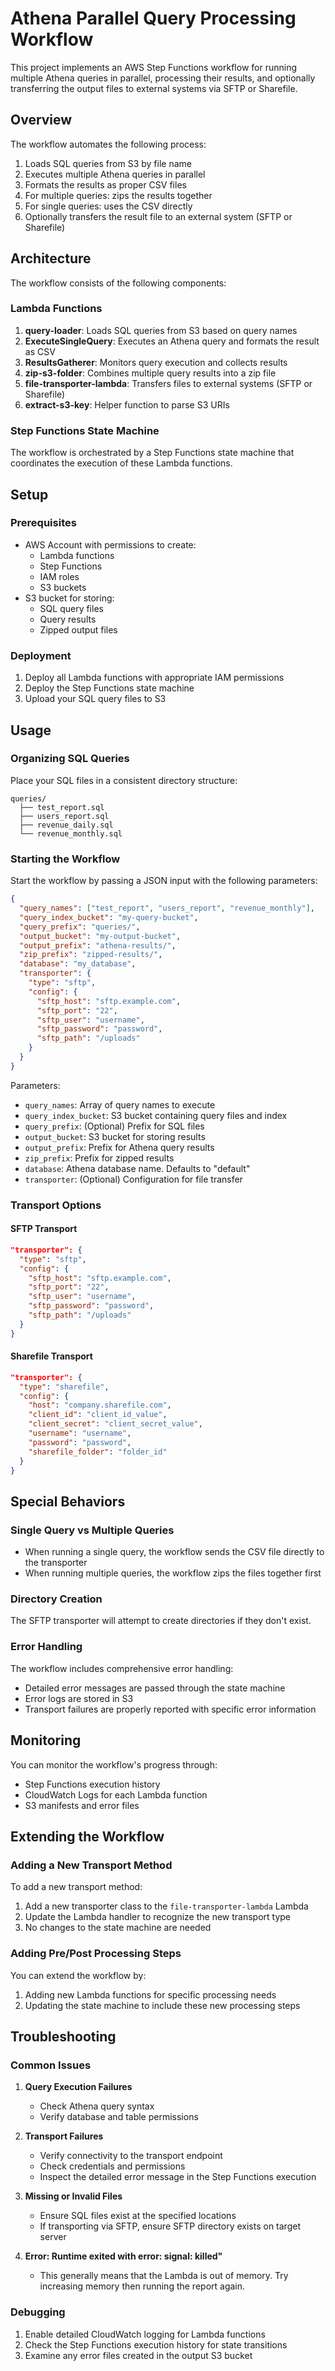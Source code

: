 # Athena Parallel Query Processing Workflow

This project implements an AWS Step Functions workflow for running multiple Athena queries in parallel, processing their results, and optionally transferring the output files to external systems via SFTP or Sharefile.

## Overview

The workflow automates the following process:
1. Loads SQL queries from S3 by file name
2. Executes multiple Athena queries in parallel
3. Formats the results as proper CSV files
4. For multiple queries: zips the results together
5. For single queries: uses the CSV directly
6. Optionally transfers the result file to an external system (SFTP or Sharefile)

## Architecture

The workflow consists of the following components:

### Lambda Functions

1. **query-loader**: Loads SQL queries from S3 based on query names
2. **ExecuteSingleQuery**: Executes an Athena query and formats the result as CSV
3. **ResultsGatherer**: Monitors query execution and collects results
4. **zip-s3-folder**: Combines multiple query results into a zip file
5. **file-transporter-lambda**: Transfers files to external systems (SFTP or Sharefile)
6. **extract-s3-key**: Helper function to parse S3 URIs

### Step Functions State Machine

The workflow is orchestrated by a Step Functions state machine that coordinates the execution of these Lambda functions.

## Setup

### Prerequisites

- AWS Account with permissions to create:
  - Lambda functions
  - Step Functions
  - IAM roles
  - S3 buckets
- S3 bucket for storing:
  - SQL query files
  - Query results
  - Zipped output files

### Deployment

1. Deploy all Lambda functions with appropriate IAM permissions
2. Deploy the Step Functions state machine
3. Upload your SQL query files to S3

## Usage

### Organizing SQL Queries

Place your SQL files in a consistent directory structure:

```
queries/
  ├── test_report.sql
  ├── users_report.sql
  ├── revenue_daily.sql
  └── revenue_monthly.sql
```

### Starting the Workflow

Start the workflow by passing a JSON input with the following parameters:

```json
{
  "query_names": ["test_report", "users_report", "revenue_monthly"],
  "query_index_bucket": "my-query-bucket",
  "query_prefix": "queries/",
  "output_bucket": "my-output-bucket",
  "output_prefix": "athena-results/",
  "zip_prefix": "zipped-results/",
  "database": "my_database",
  "transporter": {
    "type": "sftp",
    "config": {
      "sftp_host": "sftp.example.com",
      "sftp_port": "22",
      "sftp_user": "username",
      "sftp_password": "password",
      "sftp_path": "/uploads"
    }
  }
}
```

Parameters:
- `query_names`: Array of query names to execute
- `query_index_bucket`: S3 bucket containing query files and index
- `query_prefix`: (Optional) Prefix for SQL files
- `output_bucket`: S3 bucket for storing results
- `output_prefix`: Prefix for Athena query results
- `zip_prefix`: Prefix for zipped results
- `database`: Athena database name. Defaults to "default"
- `transporter`: (Optional) Configuration for file transfer

### Transport Options

#### SFTP Transport

```json
"transporter": {
  "type": "sftp",
  "config": {
    "sftp_host": "sftp.example.com",
    "sftp_port": "22",
    "sftp_user": "username",
    "sftp_password": "password",
    "sftp_path": "/uploads"
  }
}
```

#### Sharefile Transport

```json
"transporter": {
  "type": "sharefile",
  "config": {
    "host": "company.sharefile.com",
    "client_id": "client_id_value",
    "client_secret": "client_secret_value",
    "username": "username",
    "password": "password",
    "sharefile_folder": "folder_id"
  }
}
```

## Special Behaviors

### Single Query vs Multiple Queries

- When running a single query, the workflow sends the CSV file directly to the transporter
- When running multiple queries, the workflow zips the files together first

### Directory Creation

The SFTP transporter will attempt to create directories if they don't exist.

### Error Handling

The workflow includes comprehensive error handling:
- Detailed error messages are passed through the state machine
- Error logs are stored in S3
- Transport failures are properly reported with specific error information

## Monitoring

You can monitor the workflow's progress through:
- Step Functions execution history
- CloudWatch Logs for each Lambda function
- S3 manifests and error files

## Extending the Workflow

### Adding a New Transport Method

To add a new transport method:
1. Add a new transporter class to the `file-transporter-lambda` Lambda
2. Update the Lambda handler to recognize the new transport type
3. No changes to the state machine are needed

### Adding Pre/Post Processing Steps

You can extend the workflow by:
1. Adding new Lambda functions for specific processing needs
2. Updating the state machine to include these new processing steps

## Troubleshooting

### Common Issues

1. **Query Execution Failures**
   - Check Athena query syntax
   - Verify database and table permissions

2. **Transport Failures**
   - Verify connectivity to the transport endpoint
   - Check credentials and permissions
   - Inspect the detailed error message in the Step Functions execution

3. **Missing or Invalid Files**
   - Ensure SQL files exist at the specified locations
   - If transporting via SFTP, ensure SFTP directory exists on target server

4. **Error: Runtime exited with error: signal: killed"**
   - This generally means that the Lambda is out of memory. Try increasing memory then running the report again.

### Debugging

1. Enable detailed CloudWatch logging for Lambda functions
2. Check the Step Functions execution history for state transitions
3. Examine any error files created in the output S3 bucket
